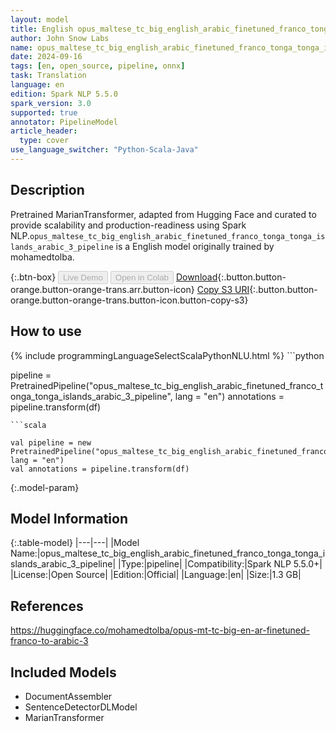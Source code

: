 ```yaml
---
layout: model
title: English opus_maltese_tc_big_english_arabic_finetuned_franco_tonga_tonga_islands_arabic_3_pipeline pipeline MarianTransformer from mohamedtolba
author: John Snow Labs
name: opus_maltese_tc_big_english_arabic_finetuned_franco_tonga_tonga_islands_arabic_3_pipeline
date: 2024-09-16
tags: [en, open_source, pipeline, onnx]
task: Translation
language: en
edition: Spark NLP 5.5.0
spark_version: 3.0
supported: true
annotator: PipelineModel
article_header:
  type: cover
use_language_switcher: "Python-Scala-Java"
---
```


## Description

Pretrained MarianTransformer, adapted from Hugging Face and curated to provide scalability and production-readiness using Spark NLP.`opus_maltese_tc_big_english_arabic_finetuned_franco_tonga_tonga_islands_arabic_3_pipeline` is a English model originally trained by mohamedtolba.

{:.btn-box}
<button class="button button-orange" disabled>Live Demo</button>
<button class="button button-orange" disabled>Open in Colab</button>
[Download](https://s3.amazonaws.com/auxdata.johnsnowlabs.com/public/models/opus_maltese_tc_big_english_arabic_finetuned_franco_tonga_tonga_islands_arabic_3_pipeline_en_5.5.0_3.0_1726494366047.zip){:.button.button-orange.button-orange-trans.arr.button-icon}
[Copy S3 URI](s3://auxdata.johnsnowlabs.com/public/models/opus_maltese_tc_big_english_arabic_finetuned_franco_tonga_tonga_islands_arabic_3_pipeline_en_5.5.0_3.0_1726494366047.zip){:.button.button-orange.button-orange-trans.button-icon.button-copy-s3}

## How to use



<div class="tabs-box" markdown="1">
{% include programmingLanguageSelectScalaPythonNLU.html %}
```python

pipeline = PretrainedPipeline("opus_maltese_tc_big_english_arabic_finetuned_franco_tonga_tonga_islands_arabic_3_pipeline", lang = "en")
annotations =  pipeline.transform(df)   

```
```scala

val pipeline = new PretrainedPipeline("opus_maltese_tc_big_english_arabic_finetuned_franco_tonga_tonga_islands_arabic_3_pipeline", lang = "en")
val annotations = pipeline.transform(df)

```
</div>

{:.model-param}
## Model Information

{:.table-model}
|---|---|
|Model Name:|opus_maltese_tc_big_english_arabic_finetuned_franco_tonga_tonga_islands_arabic_3_pipeline|
|Type:|pipeline|
|Compatibility:|Spark NLP 5.5.0+|
|License:|Open Source|
|Edition:|Official|
|Language:|en|
|Size:|1.3 GB|

## References

https://huggingface.co/mohamedtolba/opus-mt-tc-big-en-ar-finetuned-franco-to-arabic-3

## Included Models

- DocumentAssembler
- SentenceDetectorDLModel
- MarianTransformer